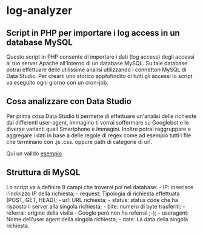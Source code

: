 # log-analyzer
<h2>Script in PHP per importare i log access in un database MySQL</h2>

Questo script in PHP consente di importare i dati (log access) degli accessi al tuo server Apache all'interno di un database MySQL.
Su tale database potrai effettuare delle utilissime analisi utilizzando i connettori MySQL di Data Studio. Per crearti uno storico appfofindito di tutti gli accessi lo script va eseguito ogni giorno con un cron-job.

<h2>Cosa analizzare con Data Studio</h2>
Per prima cosa Data Studio ti permette di effettuare un'analisi delle richieste dai differenti user-agent, immagino ti vorrai soffermare su Googlebot e le diverse varianti quali Smartphone e Immagini.
Inoltre potrai raggruppare e aggregare i dati in base a delle regole di regex come ad esempio tutti i file che terminano con .js .css. oppure path di categorie di url.

Qui un valido <a href="https://datastudio.google.com/open/0B4XIs_msfiVTaUdubExIREZkdTQ">esempio</a>

<h2>Struttura di MySQL</h2>
Lo script va a definire 9 campi che troverai poi nel database:
- IP: inserisce l'indirizzo IP della richiesta;
- request: Tipologia di richiesta effettuata (POST, GET, HEAD);
- url: URL richiesta;
- status: status code che ha risposto il server alla singola richiesta;
- bite: numero di byte trasferiti;
- referral: origine della visita - Google però non ha referral ;-); 
- useragent: Nome dell'user agent della singola richiesta;
- date: La data della singola richiesta.
